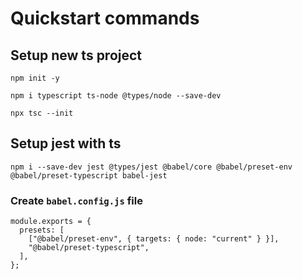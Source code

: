 # Quickstart commands

## Setup new ts project

```
npm init -y
```

```
npm i typescript ts-node @types/node --save-dev
```

```
npx tsc --init
```

## Setup jest with ts

```
npm i --save-dev jest @types/jest @babel/core @babel/preset-env @babel/preset-typescript babel-jest
```

### Create `babel.config.js` file

```
module.exports = {
  presets: [
    ["@babel/preset-env", { targets: { node: "current" } }],
    "@babel/preset-typescript",
  ],
};
```
